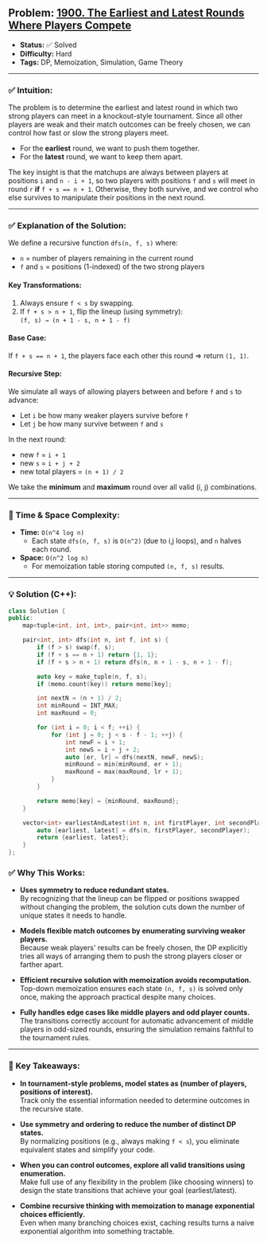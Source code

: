 ## Problem: [1900. The Earliest and Latest Rounds Where Players Compete](https://leetcode.com/problems/the-earliest-and-latest-rounds-where-players-compete/)

- **Status:** ✅ Solved  
- **Difficulty:** Hard  
- **Tags:** DP, Memoization, Simulation, Game Theory  

---

### ✅ Intuition:

The problem is to determine the earliest and latest round in which two strong players can meet in a knockout-style tournament. Since all other players are weak and their match outcomes can be freely chosen, we can control how fast or slow the strong players meet.

- For the **earliest** round, we want to push them together.
- For the **latest** round, we want to keep them apart.

The key insight is that the matchups are always between players at positions `i` and `n - i + 1`, so two players with positions `f` and `s` will meet in round `r` **if** `f + s == n + 1`. Otherwise, they both survive, and we control who else survives to manipulate their positions in the next round.

---

### ✅ Explanation of the Solution:

We define a recursive function `dfs(n, f, s)` where:
- `n` = number of players remaining in the current round
- `f` and `s` = positions (1-indexed) of the two strong players

#### Key Transformations:
1. Always ensure `f < s` by swapping.
2. If `f + s > n + 1`, flip the lineup (using symmetry):  
   `(f, s) → (n + 1 - s, n + 1 - f)`

#### Base Case:
If `f + s == n + 1`, the players face each other this round ⇒ return `(1, 1)`.

#### Recursive Step:
We simulate all ways of allowing players between and before `f` and `s` to advance:
- Let `i` be how many weaker players survive before `f`
- Let `j` be how many survive between `f` and `s`

In the next round:
- new `f` = `i + 1`
- new `s` = `i + j + 2`
- new total players = `(n + 1) / 2`

We take the **minimum** and **maximum** round over all valid (i, j) combinations.

---

### 🧠 Time & Space Complexity:

- **Time:** `O(n^4 log n)`  
  - Each state `dfs(n, f, s)` is `O(n^2)` (due to i,j loops), and `n` halves each round.
- **Space:** `O(n^2 log n)`  
  - For memoization table storing computed `(n, f, s)` results.

---

### 💡 Solution (C++):

```cpp
class Solution {
public:
    map<tuple<int, int, int>, pair<int, int>> memo;

    pair<int, int> dfs(int n, int f, int s) {
        if (f > s) swap(f, s);
        if (f + s == n + 1) return {1, 1};
        if (f + s > n + 1) return dfs(n, n + 1 - s, n + 1 - f);

        auto key = make_tuple(n, f, s);
        if (memo.count(key)) return memo[key];

        int nextN = (n + 1) / 2;
        int minRound = INT_MAX;
        int maxRound = 0;

        for (int i = 0; i < f; ++i) {
            for (int j = 0; j < s - f - 1; ++j) {
                int newF = i + 1;
                int newS = i + j + 2;
                auto [er, lr] = dfs(nextN, newF, newS);
                minRound = min(minRound, er + 1);
                maxRound = max(maxRound, lr + 1);
            }
        }

        return memo[key] = {minRound, maxRound};
    }

    vector<int> earliestAndLatest(int n, int firstPlayer, int secondPlayer) {
        auto [earliest, latest] = dfs(n, firstPlayer, secondPlayer);
        return {earliest, latest};
    }
};
```
### ✅ Why This Works:

- **Uses symmetry to reduce redundant states.**  
  By recognizing that the lineup can be flipped or positions swapped without changing the problem, the solution cuts down the number of unique states it needs to handle.  

- **Models flexible match outcomes by enumerating surviving weaker players.**  
  Because weak players' results can be freely chosen, the DP explicitly tries all ways of arranging them to push the strong players closer or farther apart.  

- **Efficient recursive solution with memoization avoids recomputation.**  
  Top-down memoization ensures each state `(n, f, s)` is solved only once, making the approach practical despite many choices.  

- **Fully handles edge cases like middle players and odd player counts.**  
  The transitions correctly account for automatic advancement of middle players in odd-sized rounds, ensuring the simulation remains faithful to the tournament rules.

---

### 🔑 Key Takeaways:

- **In tournament-style problems, model states as (number of players, positions of interest).**  
  Track only the essential information needed to determine outcomes in the recursive state.  

- **Use symmetry and ordering to reduce the number of distinct DP states.**  
  By normalizing positions (e.g., always making `f < s`), you eliminate equivalent states and simplify your code.  

- **When you can control outcomes, explore all valid transitions using enumeration.**  
  Make full use of any flexibility in the problem (like choosing winners) to design the state transitions that achieve your goal (earliest/latest).  

- **Combine recursive thinking with memoization to manage exponential choices efficiently.**  
  Even when many branching choices exist, caching results turns a naive exponential algorithm into something tractable.
